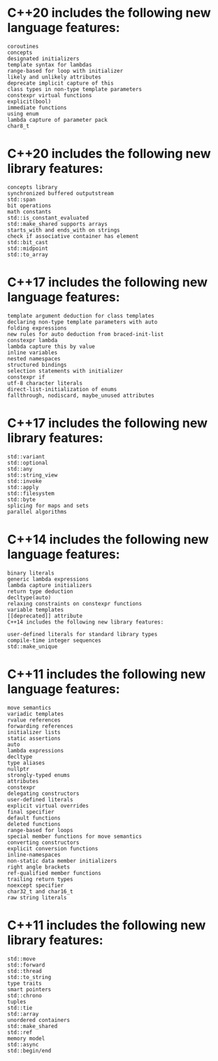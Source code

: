 # C++20 includes the following new language features:

    coroutines
    concepts
    designated initializers
    template syntax for lambdas
    range-based for loop with initializer
    likely and unlikely attributes
    deprecate implicit capture of this
    class types in non-type template parameters
    constexpr virtual functions
    explicit(bool)
    immediate functions
    using enum
    lambda capture of parameter pack
    char8_t


# C++20 includes the following new library features:

    concepts library
    synchronized buffered outputstream
    std::span
    bit operations
    math constants
    std::is_constant_evaluated
    std::make_shared supports arrays
    starts_with and ends_with on strings
    check if associative container has element
    std::bit_cast
    std::midpoint
    std::to_array


# C++17 includes the following new language features:

    template argument deduction for class templates
    declaring non-type template parameters with auto
    folding expressions
    new rules for auto deduction from braced-init-list
    constexpr lambda
    lambda capture this by value
    inline variables
    nested namespaces
    structured bindings
    selection statements with initializer
    constexpr if
    utf-8 character literals
    direct-list-initialization of enums
    fallthrough, nodiscard, maybe_unused attributes


# C++17 includes the following new library features:

    std::variant
    std::optional
    std::any
    std::string_view
    std::invoke
    std::apply
    std::filesystem
    std::byte
    splicing for maps and sets
    parallel algorithms


# C++14 includes the following new language features:

    binary literals
    generic lambda expressions
    lambda capture initializers
    return type deduction
    decltype(auto)
    relaxing constraints on constexpr functions
    variable templates
    [[deprecated]] attribute
    C++14 includes the following new library features:

    user-defined literals for standard library types
    compile-time integer sequences
    std::make_unique


# C++11 includes the following new language features:

    move semantics
    variadic templates
    rvalue references
    forwarding references
    initializer lists
    static assertions
    auto
    lambda expressions
    decltype
    type aliases
    nullptr
    strongly-typed enums
    attributes
    constexpr
    delegating constructors
    user-defined literals
    explicit virtual overrides
    final specifier
    default functions
    deleted functions
    range-based for loops
    special member functions for move semantics
    converting constructors
    explicit conversion functions
    inline-namespaces
    non-static data member initializers
    right angle brackets
    ref-qualified member functions
    trailing return types
    noexcept specifier
    char32_t and char16_t
    raw string literals


# C++11 includes the following new library features:

    std::move
    std::forward
    std::thread
    std::to_string
    type traits
    smart pointers
    std::chrono
    tuples
    std::tie
    std::array
    unordered containers
    std::make_shared
    std::ref
    memory model
    std::async
    std::begin/end